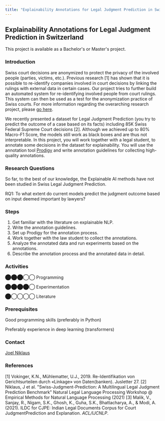 ```yaml
---
title: "Explainability Annotations for Legal Judgment Prediction in Switzerland"
---
```


Explainability Annotations for Legal Judgment Prediction in Switzerland
-----------------------------------------------------------------------

This project is available as a Bachelor's or Master's project.

### Introduction

Swiss court decisions are anonymized to protect the privacy of the involved people (parties, victims, etc.). Previous research \[1\] has shown that it is possible to re-identify companies involved in court decisions by linking the rulings with external data in certain cases. Our project tries to further build an automated system for re-identifying involved people from court rulings. This system can then be used as a test for the anonymization practice of Swiss courts. For more information regarding the overarching research project, please [go here](https://www.digitale-nachhaltigkeit.unibe.ch/index_eng.html).

We recently presented a dataset for Legal Judgment Prediction (you try to predict the outcome of a case based on its facts) including 85K Swiss Federal Supreme Court decisions \[2\]. Although we achieved up to 80% Macro-F1 Score, the models still work as black boxes and are thus not interpretable. In this project, you will work together with a legal student, to annotate some decisions in the dataset for explainability. You will use the annotation tool [Prodigy](https://prodi.gy/) and write annotation guidelines for collecting high-quality annotations.

### Research Questions

So far, to the best of our knowledge, the Explainable AI methods have not been studied in Swiss Legal Judgment Prediction.

RQ1: To what extent do current models predict the judgment outcome based on input deemed important by lawyers?

### Steps

1.  Get familiar with the literature on explainable NLP.
2.  Write the annotation guidelines.
3.  Set up Prodigy for the annotation process.
4.  Work together with the law student to collect the annotations.
5.  Analyze the annotated data and run experiments based on the annotations.
6.  Describe the annotation process and the annotated data in detail.

### Activities

⬤⬤⬤◯◯ Programming

⬤⬤⬤⬤◯ Experimentation

⬤◯◯◯◯ Literature

### Prerequisites

Good programming skills (preferably in Python)

Preferably experience in deep learning (transformers)

### Contact

[Joel Niklaus](https://www.digitale-nachhaltigkeit.unibe.ch/about_us/persons/niklaus_joel/index_eng.html)

### References

\[1\] Vokinger, K.N., Mühlematter, U.J., 2019. Re-Identifikation von Gerichtsurteilen durch «Linkage» von Daten(banken). Jusletter 27.
\[2\] Niklaus, J et al. "Swiss-Judgment-Prediction: A Multilingual Legal Judgment Prediction Benchmark" Natural Legal Language Processing Workshop @ Empirical Methods for Natural Language Processing (2021)
\[3\] Malik, V., Sanjay, R., Nigam, S.K., Ghosh, K., Guha, S.K., Bhattacharya, A., & Modi, A. (2021). ILDC for CJPE: Indian Legal Documents Corpus for Court JudgmentPrediction and Explanation. _ACL/IJCNLP_.